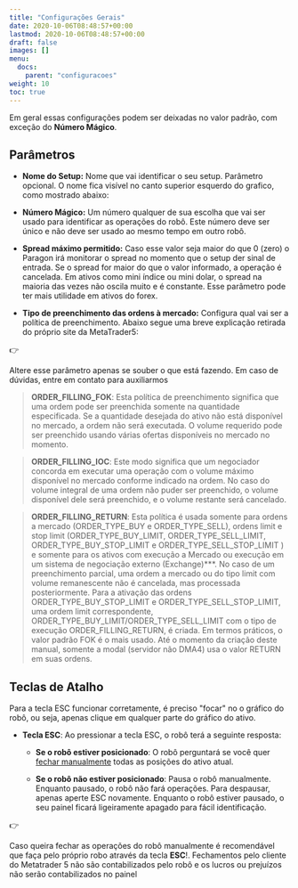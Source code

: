```yaml
---
title: "Configurações Gerais"
date: 2020-10-06T08:48:57+00:00
lastmod: 2020-10-06T08:48:57+00:00
draft: false
images: []
menu:
  docs:
    parent: "configuracoes"
weight: 10
toc: true
---
```


Em geral essas configurações podem ser deixadas no valor padrão, com exceção do **Número Mágico**.

## Parâmetros

- **Nome do Setup:** Nome que vai identificar o seu setup. Parâmetro opcional. O nome fica visível no canto superior esquerdo do grafico, como mostrado abaixo:

- **Número Mágico:** Um número qualquer de sua escolha que vai ser usado para identificar as operações do robô. Este número deve ser único e não deve ser usado ao mesmo tempo em outro robô.

- **Spread máximo permitido:** Caso esse valor seja maior do que 0 (zero) o Paragon irá monitorar o spread no momento que o setup der sinal de entrada. Se o spread for maior do que o valor informado, a operação é cancelada. Em ativos como mini índice ou mini dolar, o spread na maioria das vezes não oscila muito e é constante. Esse parâmetro pode ter mais utilidade em ativos do forex.

- **Tipo de preenchimento das ordens à mercado:** Configura qual vai ser a política de preenchimento. Abaixo segue uma breve explicação retirada do próprio site da MetaTrader5:

<div class="alert alert-warning d-flex" role="alert">
    <div class="flex-shrink-1 alert-icon">👉</div>
    <p>Altere esse parâmetro apenas se souber o que está fazendo. Em caso de dúvidas, entre em contato para auxiliarmos</p>
</div>

> **ORDER_FILLING_FOK**: Esta política de preenchimento significa que uma ordem pode ser preenchida somente na quantidade especificada. Se a quantidade desejada do ativo não está disponível no mercado, a ordem não será executada. O volume requerido pode ser preenchido usando várias ofertas disponíveis no mercado no momento.


> **ORDER_FILLING_IOC**: Este modo significa que um negociador concorda em executar uma operação com o volume máximo disponível no mercado conforme indicado na ordem. No caso do volume integral de uma ordem não puder ser preenchido, o volume disponível dele será preenchido, e o volume restante será cancelado.

> **ORDER_FILLING_RETURN**: Esta política é usada somente para ordens a mercado (ORDER_TYPE_BUY e ORDER_TYPE_SELL), ordens limit e stop limit (ORDER_TYPE_BUY_LIMIT, ORDER_TYPE_SELL_LIMIT, ORDER_TYPE_BUY_STOP_LIMIT e ORDER_TYPE_SELL_STOP_LIMIT ) e somente para os ativos com execução a Mercado ou execução em um sistema de negociação externo (Exchange)***. No caso de um preenchimento parcial, uma ordem a mercado ou do tipo limit com volume remanescente não é cancelada, mas processada posteriormente.
Para a ativação das ordens ORDER_TYPE_BUY_STOP_LIMIT e ORDER_TYPE_SELL_STOP_LIMIT, uma ordem limit correspondente, ORDER_TYPE_BUY_LIMIT/ORDER_TYPE_SELL_LIMIT com o tipo de execução ORDER_FILLING_RETURN, é criada.
Em termos práticos, o valor padrão FOK é o mais usado. Até o momento da criação deste manual, somente a modal (servidor não DMA4) usa o valor RETURN em suas ordens.

## Teclas de Atalho

Para a tecla ESC funcionar corretamente, é preciso "focar" no o gráfico do robô, ou seja, apenas clique em qualquer parte do gráfico do ativo.

- **Tecla ESC**: Ao pressionar a tecla ESC, o robô terá a seguinte resposta:

	- **Se o robô estiver posicionado**: O robô perguntará se você quer <ins>fechar manualmente</ins> todas as posições do ativo atual.

	- **Se o robô não estiver posicionado**: Pausa o robô manualmente. Enquanto pausado, o robô não fará operações. Para despausar, apenas aperte ESC novamente. Enquanto o robô estiver pausado, o seu painel ficará ligeiramente apagado para fácil identificação.

<div class="alert alert-warning d-flex" role="alert">
    <div class="flex-shrink-1 alert-icon">👉</div>
    <p>Caso queira fechar as operações do robô manualmente é recomendável que faça pelo próprio robo através da tecla <b>ESC</b>!. Fechamentos pelo cliente do Metatrader 5 não são contabilizados pelo robô e os lucros ou prejuízos não serão contabilizados no painel </p>
</div>